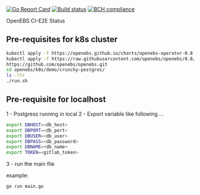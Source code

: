 [![Go Report Card](https://goreportcard.com/badge/github.com/openebs/ci-e2e-status)](https://goreportcard.com/report/github.com/openebs/ci-e2e-status)
[![Build status](https://img.shields.io/gitlab/pipeline/openebs/ci-e2e-status.svg?color=green&gitlab_url=https%3A%2F%2Fgitlab.openebs.ci&style=plastic)](https://gitlab.openebs.ci/openebs/ci-e2e-status/pipelines)
[![BCH compliance](https://bettercodehub.com/edge/badge/openebs/ci-e2e-status?branch=master)](https://bettercodehub.com/)

OpenEBS CI-E2E Status

## Pre-requisites for k8s cluster

```bash
kubectl apply -f https://openebs.github.io/charts/openebs-operator-0.8.0.yaml
kubectl apply -f https://raw.githubusercontent.com/openebs/openebs/0.8/k8s/openebs-storageclasses.yaml
https://github.com/openebs/openebs.git
cd openebs/k8s/demo/crunchy-postgres/
ls -ltr
./run.sh
```

## Pre-requisite for localhost

1 - Postgress running in local
2 - Export variable like following ...

```bash
export DBHOST=<db_host>
export DBPORT=<db_port>
export DBUSER=<db_user>
export DBPASS=<db_password>
export DBNAME=<db_name>
export TOKEN=<gitlab_token>
```

3 - run the main file

example:

```bash
go run main.go
```
